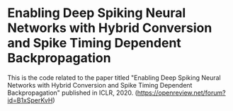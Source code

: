 # Enabling Deep Spiking Neural Networks with Hybrid Conversion and Spike Timing Dependent Backpropagation
This is the code related to the paper titled "Enabling Deep Spiking Neural Networks with Hybrid Conversion and Spike Timing Dependent Backpropagation" published in ICLR, 2020. (https://openreview.net/forum?id=B1xSperKvH)
